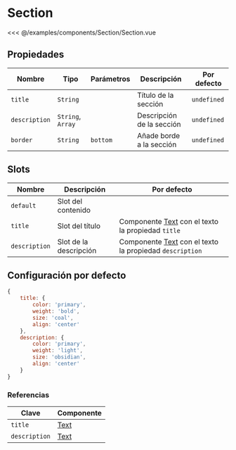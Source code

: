 # Section

<Preview>
  <template slot="demo">
    <components-Section-Section />
  </template>

  <<< @/examples/components/Section/Section.vue
</Preview>

## Propiedades

| Nombre        | Tipo              | Parámetros | Descripción               | Por defecto |
|---------------|-------------------|------------|---------------------------|-------------|
| `title`       | `String`          |            | Título de la sección      | `undefined` |
| `description` | `String`, `Array` |            | Descripción de la sección | `undefined` |
| `border`      | `String`          | `bottom`   | Añade borde a la sección  | `undefined` |

## Slots

| Nombre        | Descripción            | Por defecto                                                          |
|---------------|------------------------|----------------------------------------------------------------------|
| `default`     | Slot del contenido     |                                                                      |
| `title`       | Slot del título        | Componente [Text](./text.md) con el texto la propiedad `title`       |
| `description` | Slot de la descripción | Componente [Text](./text.md) con el texto la propiedad `description` |

## Configuración por defecto

```js
{
    title: {
        color: 'primary',
        weight: 'bold',
        size: 'coal',
        align: 'center'
    },
    description: {
        color: 'primary',
        weight: 'light',
        size: 'obsidian',
        align: 'center'
    }
}
```

### Referencias

| Clave         | Componente        |
|---------------|-------------------|
| `title`       | [Text](./text.md) |
| `description` | [Text](./text.md) |